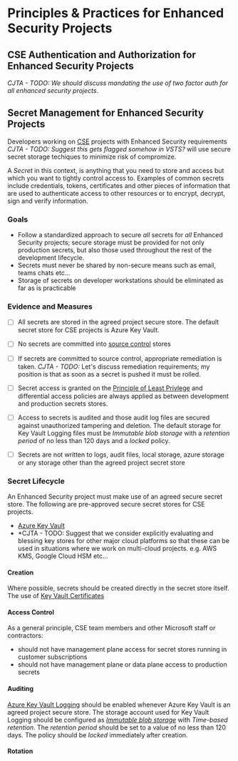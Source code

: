 # Principles & Practices for Enhanced Security Projects 

## CSE Authentication and Authorization for Enhanced Security Projects

*CJTA - TODO: We should discuss mandating the use of two factor auth for all enhanced security projects*.

## Secret Management for Enhanced Security Projects

Developers working on [CSE](../CSE.md) projects with Enhanced Security requirements *CJTA - TODO: Suggest this gets flagged somehow in VSTS?* will use secure secret storage techiques to minimize risk of compromize.

A _Secret_ in this context, is anything that you need to store and access but which you want to tightly control access to. Examples of common secrets include credentials, tokens, certificates and other pieces of information that are used to authenticate access to other resources or to encrypt, decrypt, sign and verify information.

### Goals

* Follow a standardized approach to secure _all_ secrets for _all_ Enhanced Security projects; secure storage must be provided for not only production secrets, but also those used throughout the rest of the development lifecycle.
* Secrets must never be shared by non-secure means such as email, teams chats etc...
* Storage of secrets on developer workstations should be eliminated as far as is practicable

### Evidence and Measures

* [ ] All secrets are stored in the agreed project secure store. The default secret store for CSE projects is Azure Key Vault.
* [ ] No secrets are committed into [source control](../Engineering/SourceControl.md) stores
* [ ] If secrets are committed to source control, appropriate remediation is taken. *CJTA - TODO:* Let's discuss remediation requirements; my position is that as soon as a secret is pushed it must be rolled.
* [ ] Secret access is granted on the [Principle of Least Privlege](https://en.wikipedia.org/wiki/Principle_of_least_privilege) and differential access policies are always applied as between development and production secrets stores.
* [ ] Access to secrets is audited and those audit log files are secured against unauthorized tampering and deletion. The default storage for Key Vault Logging files must be _Immutable blob storage_ with a _retention period_ of no less than 120 days and a _locked_ policy.
* [ ] Secrets are not written to logs, audit files, local storage, azure storage or any storage other than the agreed project secret store



### Secret Lifecycle

An Enhanced Security project must make use of an agreed secure secret store. The following are pre-approved secure secret stores for CSE projects.

* [Azure Key Vault](https://docs.microsoft.com/en-us/azure/key-vault/)
* *CJTA - TODO: Suggest that we consider explicitly evaluating and blessing key stores for other major cloud platforms so that these can be used in situations where we work on multi-cloud projects. e.g. AWS KMS, Google Cloud HSM etc...

#### Creation

Where possible, secrets should be created directly in the secret store itself.  The use of [Key Vault Certificates](https://docs.microsoft.com/en-us/azure/key-vault/certificate-scenarios)

#### Access Control

As a general principle, CSE team members and other Microsoft staff or contractors:

* should not have management plane access for  secret stores running in customer subscriptions
* should not have management plane or data plane access to production secrets

#### Auditing

[Azure Key Vault Logging](https://docs.microsoft.com/en-us/azure/key-vault/key-vault-logging) should be enabled whenever Azure Key Vault is an agreed project secure store.  The storage account used for Key Vault Logging should be configured as [_Immutable blob storage_](https://docs.microsoft.com/en-us/azure/storage/blobs/storage-blob-immutable-storage#Getting-started) with _Time-based retention_.  The _retention period_ should be set to a value of no less than 120 days. The policy should be _locked_ immediately after creation.

#### Rotation
